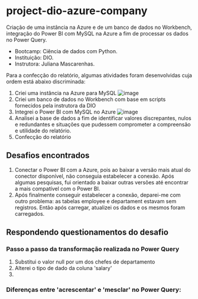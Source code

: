 # project-dio-azure-company
Criação de uma instância na Azure e de um banco de dados no Workbench, integração do Power BI com MySQL na Azure a fim de processar os dados no Power Query. 
- Bootcamp: Ciência de dados com Python.
- Instituição: DIO.
- Instrutora: Juliana Mascarenhas.

Para a confecção do relatório, algumas atividades foram desenvolvidas cuja ordem está abaixo discriminada:

1. Criei uma instância na Azure para MySQL
![image](https://github.com/codepyrock/project-dio-azure-company/assets/115929030/17cb0b53-a8a5-44ad-959c-a8703850a6b7)
3. Criei um banco de dados no Workbench com base em scripts fornecidos pela instrutora da DIO
4. Integrei o Power BI com MySQL no Azure
![image](https://github.com/codepyrock/project-dio-azure-company/assets/115929030/b5ae6b0a-9f55-4f23-9db5-65dd2f7c806f)
6. Analisei a base de dados a fim de identificar valores discrepantes, nulos e redundantes e situações que pudessem comprometer a compreensão e utilidade do relatório.
7. Confecção do relatório

## Desafios encontrados

1. Conectar o Power BI com a Azure, pois ao baixar a versão mais atual do conector disponível, não conseguia estabelecer a conexão. Após algumas pesquisas, fui orientado a baixar outras versões até encontrar a mais compatível com o Power BI.
2. Após finalmente conseguir estabelecer a conexão, deparei-me com outro problema: as tabelas employee e departament estavam sem registros. Então após carregar, atualizei os dados e os mesmos foram carregados.

## Respondendo questionamentos do desafio

### Passo a passo da transformação realizada no Power Query
1. Substitui o valor null por um dos chefes de departamento
2. Alterei o tipo de dado da coluna 'salary'
3. 

### Diferenças entre 'acrescentar' e 'mesclar' no Power Query:

  

   
